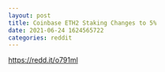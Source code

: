 ```yaml
--- 
layout: post 
title: Coinbase ETH2 Staking Changes to 5% 
date: 2021-06-24 1624565722 
categories: reddit 
--- 
```

https://redd.it/o791ml